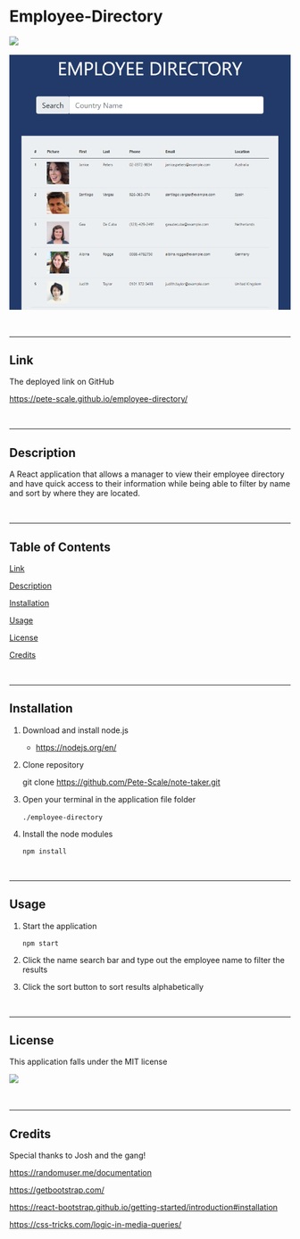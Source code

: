 # Employee-Directory

<a href="https://opensource.org/licenses/MIT"><img src="https://img.shields.io/badge/license-MIT-blue.svg"></a>

![Employee Directory Image](./assets/employee-directory-img.png)

<br>

---

## Link

The deployed link on GitHub

https://pete-scale.github.io/employee-directory/


<br>

---

## Description

A React application that allows a manager to view their employee directory and have quick access to their information while being able to filter by name and sort by where they are located.

<br>

---

## Table of Contents

[Link](#link)

[Description](#description)

[Installation](#installation)

[Usage](#usage)

[License](#license)

[Credits](#credits)

<br>

---

## Installation

1. Download and install node.js 

    * https://nodejs.org/en/

2. Clone repository

    git clone https://github.com/Pete-Scale/note-taker.git

3. Open your terminal in the application file folder
    
    `./employee-directory`

4. Install the node modules
    ```
    npm install
    ```

<br>

---

## Usage

1. Start the application
    ```
    npm start
    ```

2. Click the name search bar and type out the employee name to filter the results

3. Click the sort button to sort results alphabetically

<br>

---

## License

This application falls under the MIT license

<a href="https://opensource.org/licenses/MIT"><img src="https://img.shields.io/badge/license-MIT-blue.svg"></a>

<br>

---

## Credits

Special thanks to Josh and the gang!

https://randomuser.me/documentation

https://getbootstrap.com/

https://react-bootstrap.github.io/getting-started/introduction#installation

https://css-tricks.com/logic-in-media-queries/
